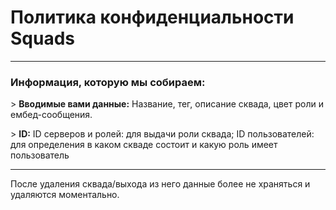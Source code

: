 # Политика конфиденциальности Squads
___
### Информация, которую мы собираем:

\> **Вводимые вами данные:**
Название, тег, описание сквада, цвет роли и ембед-сообщения.

\> **ID:**
ID серверов и ролей: для выдачи роли сквада; 
ID пользователей: для определения в каком скваде состоит и какую роль имеет пользователь
___
После удаления сквада/выхода из него данные более не храняться и удаляются моментально.
